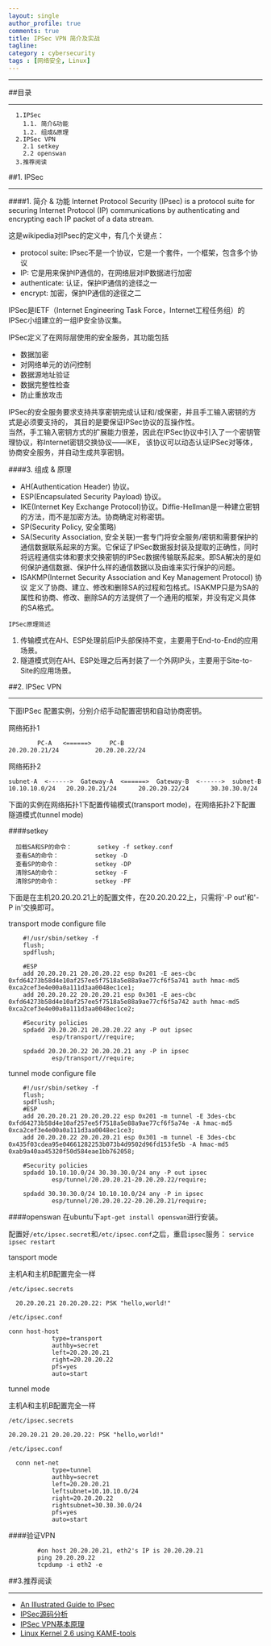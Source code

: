 ```yaml
---
layout: single
author_profile: true
comments: true
title: IPSec VPN 简介及实战
tagline: 
category : cybersecurity
tags : [网络安全, Linux]
--- 
```


----

##目录

---------

      1.IPSec
        1.1. 简介&功能
      	1.2. 组成&原理
      2.IPSec VPN
      	2.1 setkey
      	2.2 openswan
      3.推荐阅读
	

##1. IPSec

-----------------

####1. 简介 & 功能
Internet Protocol Security (IPsec) is a protocol suite for securing
Internet Protocol (IP) communications by authenticating and encrypting
each IP packet of a data stream.   

这是wikipedia对IPsec的定义中，有几个关键点：

- protocol suite: IPsec不是一个协议，它是一个套件，一个框架，包含多个协议
- IP: 它是用来保护IP通信的，在网络层对IP数据进行加密
- authenticate: 认证，保护IP通信的途径之一
- encrypt: 加密，保护IP通信的途径之二

IPSec是IETF（Internet Engineering Task Force，Internet工程任务组）的IPSec小组建立的一组IP安全协议集。   


IPSec定义了在网际层使用的安全服务，其功能包括

- 数据加密
- 对网络单元的访问控制
- 数据源地址验证
- 数据完整性检查
- 防止重放攻击

IPSec的安全服务要求支持共享密钥完成认证和/或保密，并且手工输入密钥的方式是必须要支持的，
其目的是要保证IPSec协议的互操作性。   
当然，手工输入密钥方式的扩展能力很差，因此在IPSec协议中引入了一个密钥管理协议，称Internet密钥交换协议——IKE，
该协议可以动态认证IPSec对等体，协商安全服务，并自动生成共享密钥。

####3. 组成 & 原理

- AH(Authentication Header) 协议。
- ESP(Encapsulated Security Payload) 协议。
- IKE(Internet Key Exchange Protocol)协议。Diffie-Hellman是一种建立密钥的方法，而不是加密方法。协商确定对称密钥。
- SP(Security Policy, 安全策略)
- SA(Security Association, 安全关联)一套专门将安全服务/密钥和需要保护的通信数据联系起来的方案。它保证了IPSec数据报封装及提取的正确性，同时将远程通信实体和要求交换密钥的IPSec数据传输联系起来。即SA解决的是如何保护通信数据、保护什么样的通信数据以及由谁来实行保护的问题。
- ISAKMP(Internet Security Association and Key Management Protocol) 协议
定义了协商、建立、修改和删除SA的过程和包格式。ISAKMP只是为SA的属性和协商、修改、删除SA的方法提供了一个通用的框架，并没有定义具体的SA格式。

    
`IPSec原理简述`   

1. 传输模式在AH、ESP处理前后IP头部保持不变，主要用于End-to-End的应用场景。
2. 隧道模式则在AH、ESP处理之后再封装了一个外网IP头，主要用于Site-to-Site的应用场景。



##2. IPSec VPN

----------

下面IPSec 配置实例，分别介绍手动配置密钥和自动协商密钥。  

网络拓扑1

  			PC-A   <======>		PC-B
  	20.20.20.21/24			20.20.20.22/24
	
网络拓扑2

    subnet-A  <------>  Gateway-A  <======>  Gateway-B  <------>  subnet-B
    10.10.10.0/24	20.20.20.21/24		20.20.20.22/24		30.30.30.0/24

下面的实例在网络拓扑1下配置传输模式(transport mode)，在网络拓扑2下配置隧道模式(tunnel mode)

####setkey

      加载SA和SP的命令：		setkey -f setkey.conf
      查看SA的命令：			setkey -D
      查看SP的命令：			setkey -DP
      清除SA的命令：			setkey -F
      清除SP的命令：			setkey -PF

下面是在主机20.20.20.21上的配置文件，在20.20.20.22上，只需将'-P out'和'-P in'交换即可。

transport mode configure file

		#!/usr/sbin/setkey -f
		flush;
		spdflush;

		#ESP
		add 20.20.20.21 20.20.20.22 esp 0x201 -E aes-cbc 0xfd64273b58d4e10af257ee5f7518a5e88a9ae77cf6f5a741 auth hmac-md5 0xca2cef3e4e00a0a111d3aa0048ec1ce1;
		add 20.20.20.22 20.20.20.21 esp 0x301 -E aes-cbc 0xfd64273b58d4e10af257ee5f7518a5e88a9ae77cf6f5a742 auth hmac-md5 0xca2cef3e4e00a0a111d3aa0048ec1ce2;

		#Security policies
		spdadd 20.20.20.21 20.20.20.22 any -P out ipsec
				esp/transport//require;

		spdadd 20.20.20.22 20.20.20.21 any -P in ipsec
				esp/transport//require;
	
tunnel mode configure file
	
		#!/usr/sbin/setkey -f
		flush;
		spdflush;
		#ESP
		add 20.20.20.21 20.20.20.22 esp 0x201 -m tunnel -E 3des-cbc 0xfd64273b58d4e10af257ee5f7518a5e88a9ae77cf6f5a74e -A hmac-md5 0xca2cef3e4e00a0a111d3aa0048ec1ce3;
		add 20.20.20.22 20.20.20.21 esp 0x301 -m tunnel -E 3des-cbc 0x435f03cdea95e04661282253b073b4d9502d96fd153fe5b -A hmac-md5 0xab9a40aa45320f50d584eae1bb762058;

		#Security policies
		spdadd 10.10.10.0/24 30.30.30.0/24 any -P out ipsec
				esp/tunnel/20.20.20.21-20.20.20.22/require;

		spdadd 30.30.30.0/24 10.10.10.0/24 any -P in ipsec
				esp/tunnel/20.20.20.22-20.20.20.21/require;
	
	
####openswan
在ubuntu下`apt-get install openswan`进行安装。   

配置好`/etc/ipsec.secret`和`/etc/ipsec.conf`之后，重启`ipsec`服务： `service ipsec restart`    

tansport mode

主机A和主机B配置完全一样

`/etc/ipsec.secrets`

      20.20.20.21 20.20.20.22: PSK "hello,world!"

`/etc/ipsec.conf`

    conn host-host
               	type=transport
                authby=secret
                left=20.20.20.21
                right=20.20.20.22
                pfs=yes
                auto=start


tunnel mode


主机A和主机B配置完全一样

`/etc/ipsec.secrets`

    20.20.20.21 20.20.20.22: PSK "hello,world!"

`/etc/ipsec.conf`

      conn net-net
                type=tunnel
                authby=secret
                left=20.20.20.21
                leftsubnet=10.10.10.0/24
                right=20.20.20.22
                rightsubnet=30.30.30.0/24
                pfs=yes
                auto=start


####验证VPN

			#on host 20.20.20.21, eth2's IP is 20.20.20.21
			ping 20.20.20.22
			tcpdump -i eth2	-e

				
##3.推荐阅读

--------

- [An Illustrated Guide to IPsec ](http://unixwiz.net/techtips/iguide-ipsec.html) 
- [IPSec源码分析](http://wenku.baidu.com/view/8ab1aa31cfc789eb172dc8c9.html)
- [IPSec VPN基本原理](www.h3c.com.cn/service/channel_service/operational_service/icg_technology/201005/675214_30005_0.htm)
- [Linux Kernel 2.6 using KAME-tools](http://www.ipsec-howto.org/x304.html)
